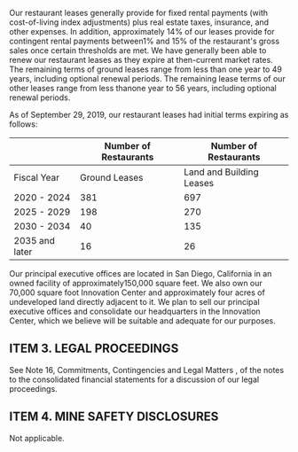 Our restaurant leases generally provide for fixed rental payments (with cost-of-living index adjustments) plus real estate taxes, insurance, and other expenses. In addition, approximately 14% of our leases provide for contingent rental payments between1% and 15% of the restaurant's gross sales once certain thresholds are met. We have generally been able to renew our restaurant leases as they expire at then-current market rates. The remaining terms of ground leases range from less than one year to 49 years, including optional renewal periods. The remaining lease terms of our other leases range from less thanone year to 56 years, including optional renewal periods.

As of September 29, 2019, our restaurant leases had initial terms expiring as follows:

|                | Number of Restaurants   | Number of Restaurants    |
|----------------|-------------------------|--------------------------|
| Fiscal Year    | Ground Leases           | Land and Building Leases |
| 2020 - 2024    | 381                     | 697                      |
| 2025 - 2029    | 198                     | 270                      |
| 2030 - 2034    | 40                      | 135                      |
| 2035 and later | 16                      | 26                       |

Our principal executive offices are located in San Diego, California in an owned facility of approximately150,000 square feet. We also own our 70,000 square foot Innovation Center and approximately four acres of undeveloped land directly adjacent to it. We plan to sell our principal executive offices and consolidate our headquarters in the Innovation Center, which we believe will be suitable and adequate for our purposes.

## ITEM 3. LEGAL PROCEEDINGS

See Note 16, Commitments, Contingencies and Legal Matters , of the notes to the consolidated financial statements for a discussion of our legal proceedings.

## ITEM 4. MINE SAFETY DISCLOSURES

Not applicable.
